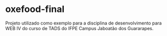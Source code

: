 # oxefood-final
Projeto utilizado como exemplo para a disciplina de desenvolvimento para WEB IV do curso de TADS do IFPE Campus Jaboatão dos Guararapes.
